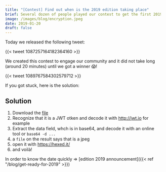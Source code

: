 ```yaml
---
title: "[Contest] Find out when is the 2019 edition taking place"
brief: Several dozen of people played our contest to get the first 2019 ticket
image: /images/blog/encryption.jpeg
date: 2019-01-20
draft: false
---
```


Today we released the following tweet:

{{< tweet 1087257164182364160 >}}

We created this contest to engage our community and it did not take long (around 20 minutes) until we got a winner 😱!

{{< tweet 1089767584302579712 >}}

If you got stuck, here is the solution:

## Solution

1. Download the [file](http://bit.ly/SaurasTuTrouverLaDateDuDevFestToulouse2019)
2. Recognize that it is a JWT otken and decode it with <http://jwt.io> for example
3. Extract the data field, whch is in base64, and decode it with an online tool or `base64 -d ...`
4. a `file` on the result says that is a jpeg
5. open it with <https://hexed.it/>
6. and voilà!

In order to know the date quickly => [edition 2019 announcement]({{< ref "/blog/get-ready-for-2019" >}})
